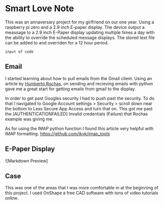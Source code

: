# Smart Love Note 
This was an annaversary project for my girlfriend on our one year. Using a raspberry pi zero and a 2.9 inch E-paper display. The device output a meassage to a 2.9 inch E-Paper display updating multiple times a day with the ability to override the scheduled message displays. The stored text file can be added to and overriden for a 12 hour period. 

````
input of code
````

## Email   
I started learning about how to pull emails from the Gmail client.
Using an article by [Humberto Rochas,](https://humberto.io/blog/sending-and-receiving-emails-with-python/) on sending and recieving emails with python gave me a great start for getting emails from gmail to the display. 

In order to get past Googles security I had to push past the security. To do that I navigated to Google Account settings > Security > scroll down near the bottom to Less Secure App Access and turn that on. This got me past the [AUTHENTICATIONFAILED] Invalid credentials (Failure) that Rochas example was giving me. 

As for using the IMAP python function I found this article very helpful with IMAP formatting.
https://github.com/ikvk/imap_tools

## E-Paper Display

![Markdown Preview]

## Case

This was one of the areas that I was more comfortable in at the beginning of this project. I used OnShape a free CAD software with tons of video tutorials online. 